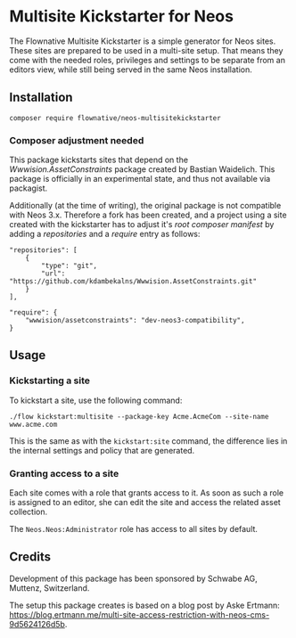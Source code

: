 # Multisite Kickstarter for Neos

The Flownative Multisite Kickstarter is a simple generator for Neos sites. These sites are prepared to be used in a multi-site setup. That means they come with the needed roles, privileges and settings to be separate from an editors view, while still being served in the same Neos installation.

## Installation

`composer require flownative/neos-multisitekickstarter`

### Composer adjustment needed

This package kickstarts sites that depend on the *Wwwision.AssetConstraints* package created by Bastian Waidelich. This package is officially in an experimental state, and thus not available via packagist.

Additionally (at the time of writing), the original package is not compatible with Neos 3.x. Therefore a fork has been created, and a project using a site created with the kickstarter has to adjust it's *root composer manifest* by adding a *repositories* and a *require* entry as follows:

    "repositories": [
        {
            "type": "git",
            "url": "https://github.com/kdambekalns/Wwwision.AssetConstraints.git"
        }
    ],

    "require": {
        "wwwision/assetconstraints": "dev-neos3-compatibility",
    }

## Usage

### Kickstarting a site

To kickstart a site, use the following command:

`./flow kickstart:multisite --package-key Acme.AcmeCom --site-name www.acme.com`

This is the same as with the `kickstart:site` command, the difference lies in the internal settings and policy that are generated.

### Granting access to a site

Each site comes with a role that grants access to it. As soon as such a role is assigned to an editor, she can edit the site and access the related asset collection.

The `Neos.Neos:Administrator` role has access to all sites by default.

## Credits

Development of this package has been sponsored by Schwabe AG, Muttenz, Switzerland.

The setup this package creates is based on a blog post by Aske Ertmann: https://blog.ertmann.me/multi-site-access-restriction-with-neos-cms-9d5624126d5b.
